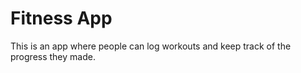 # Fitness App

This is an app where people can log workouts and keep track of the progress they made.